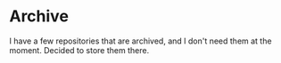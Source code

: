 # Archive
I have a few repositories that are archived, and I don't need them at the moment. Decided to store them there.
